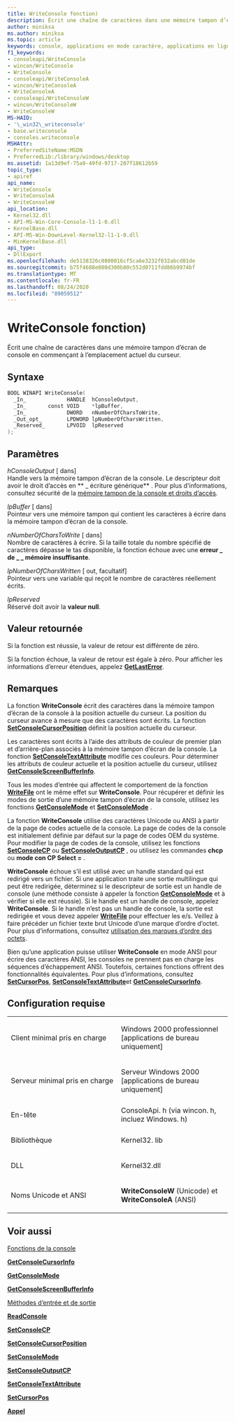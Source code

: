 ```yaml
---
title: WriteConsole fonction)
description: Écrit une chaîne de caractères dans une mémoire tampon d’écran de console en commençant à l’emplacement actuel du curseur.
author: miniksa
ms.author: miniksa
ms.topic: article
keywords: console, applications en mode caractère, applications en ligne de commande, applications Terminal Server, API de console
f1_keywords:
- consoleapi/WriteConsole
- wincon/WriteConsole
- WriteConsole
- consoleapi/WriteConsoleA
- wincon/WriteConsoleA
- WriteConsoleA
- consoleapi/WriteConsoleW
- wincon/WriteConsoleW
- WriteConsoleW
MS-HAID:
- '\_win32\_writeconsole'
- base.writeconsole
- consoles.writeconsole
MSHAttr:
- PreferredSiteName:MSDN
- PreferredLib:/library/windows/desktop
ms.assetid: 1a13d9ef-75a9-49fd-9717-207f18612b59
topic_type:
- apiref
api_name:
- WriteConsole
- WriteConsoleA
- WriteConsoleW
api_location:
- Kernel32.dll
- API-MS-Win-Core-Console-l1-1-0.dll
- KernelBase.dll
- API-MS-Win-DownLevel-Kernel32-l1-1-0.dll
- MinKernelBase.dll
api_type:
- DllExport
ms.openlocfilehash: de5138326c0800016cf5ca6e3232f032abcd01de
ms.sourcegitcommit: b75f4688e080d300b80c552d0711fdd86b9974bf
ms.translationtype: MT
ms.contentlocale: fr-FR
ms.lasthandoff: 08/24/2020
ms.locfileid: "89059512"
---
```

# <a name="writeconsole-function"></a>WriteConsole fonction)


Écrit une chaîne de caractères dans une mémoire tampon d’écran de console en commençant à l’emplacement actuel du curseur.

<a name="syntax"></a>Syntaxe
------

```C
BOOL WINAPI WriteConsole(
  _In_             HANDLE  hConsoleOutput,
  _In_       const VOID    *lpBuffer,
  _In_             DWORD   nNumberOfCharsToWrite,
  _Out_opt_        LPDWORD lpNumberOfCharsWritten,
  _Reserved_       LPVOID  lpReserved
);
```

<a name="parameters"></a>Paramètres
----------

*hConsoleOutput* \[ dans\]  
Handle vers la mémoire tampon d’écran de la console. Le descripteur doit avoir le droit d’accès en ** \_ écriture générique** . Pour plus d’informations, consultez sécurité de la [mémoire tampon de la console et droits d’accès](console-buffer-security-and-access-rights.md).

*lpBuffer* \[ dans\]  
Pointeur vers une mémoire tampon qui contient les caractères à écrire dans la mémoire tampon d’écran de la console.

*nNumberOfCharsToWrite* \[ dans\]  
Nombre de caractères à écrire. Si la taille totale du nombre spécifié de caractères dépasse le tas disponible, la fonction échoue avec une **erreur \_ de \_ \_ mémoire insuffisante**.

*lpNumberOfCharsWritten* \[ out, facultatif\]  
Pointeur vers une variable qui reçoit le nombre de caractères réellement écrits.

*lpReserved*   
Réservé doit avoir la **valeur null**.

<a name="return-value"></a>Valeur retournée
------------

Si la fonction est réussie, la valeur de retour est différente de zéro.

Si la fonction échoue, la valeur de retour est égale à zéro. Pour afficher les informations d’erreur étendues, appelez [**GetLastError**](https://msdn.microsoft.com/library/windows/desktop/ms679360).

<a name="remarks"></a>Remarques
-------

La fonction **WriteConsole** écrit des caractères dans la mémoire tampon d’écran de la console à la position actuelle du curseur. La position du curseur avance à mesure que des caractères sont écrits. La fonction [**SetConsoleCursorPosition**](setconsolecursorposition.md) définit la position actuelle du curseur.

Les caractères sont écrits à l’aide des attributs de couleur de premier plan et d’arrière-plan associés à la mémoire tampon d’écran de la console. La fonction [**SetConsoleTextAttribute**](setconsoletextattribute.md) modifie ces couleurs. Pour déterminer les attributs de couleur actuelle et la position actuelle du curseur, utilisez [**GetConsoleScreenBufferInfo**](getconsolescreenbufferinfo.md).

Tous les modes d’entrée qui affectent le comportement de la fonction [**WriteFile**](https://msdn.microsoft.com/library/windows/desktop/aa365747) ont le même effet sur **WriteConsole**. Pour récupérer et définir les modes de sortie d’une mémoire tampon d’écran de la console, utilisez les fonctions [**GetConsoleMode**](getconsolemode.md) et [**SetConsoleMode**](setconsolemode.md) .

La fonction **WriteConsole** utilise des caractères Unicode ou ANSI à partir de la page de codes actuelle de la console. La page de codes de la console est initialement définie par défaut sur la page de codes OEM du système. Pour modifier la page de codes de la console, utilisez les fonctions [**SetConsoleCP**](setconsolecp.md) ou [**SetConsoleOutputCP**](setconsoleoutputcp.md) , ou utilisez les commandes **chcp** ou **mode con CP Select =** .

**WriteConsole** échoue s’il est utilisé avec un handle standard qui est redirigé vers un fichier. Si une application traite une sortie multilingue qui peut être redirigée, déterminez si le descripteur de sortie est un handle de console (une méthode consiste à appeler la fonction [**GetConsoleMode**](getconsolemode.md) et à vérifier si elle est réussie). Si le handle est un handle de console, appelez **WriteConsole**. Si le handle n’est pas un handle de console, la sortie est redirigée et vous devez appeler [**WriteFile**](https://msdn.microsoft.com/library/windows/desktop/aa365747) pour effectuer les e/s. Veillez à faire précéder un fichier texte brut Unicode d’une marque d’ordre d’octet. Pour plus d’informations, consultez [utilisation des marques d’ordre des octets](https://msdn.microsoft.com/library/windows/desktop/dd374101).

Bien qu’une application puisse utiliser **WriteConsole** en mode ANSI pour écrire des caractères ANSI, les consoles ne prennent pas en charge les séquences d’échappement ANSI. Toutefois, certaines fonctions offrent des fonctionnalités équivalentes. Pour plus d’informations, consultez [**SetCursorPos**](https://msdn.microsoft.com/library/windows/desktop/ms648394(v=vs.85).aspx), [**SetConsoleTextAttribute**](setconsoletextattribute.md)et [**GetConsoleCursorInfo**](getconsolecursorinfo.md).

<a name="requirements"></a>Configuration requise
------------

<table>
<colgroup>
<col width="50%" />
<col width="50%" />
</colgroup>
<tbody>
<tr class="odd">
<td><p>Client minimal pris en charge</p></td>
<td><p>Windows 2000 professionnel [applications de bureau uniquement]</p></td>
</tr>
<tr class="even">
<td><p>Serveur minimal pris en charge</p></td>
<td><p>Serveur Windows 2000 [applications de bureau uniquement]</p></td>
</tr>
<tr class="odd">
<td><p>En-tête</p></td>
<td>ConsoleApi. h (via wincon. h, incluez Windows. h)</td>
</tr>
<tr class="even">
<td><p>Bibliothèque</p></td>
<td>Kernel32. lib</td>
</tr>
<tr class="odd">
<td><p>DLL</p></td>
<td>Kernel32.dll</td>
</tr>
<tr class="even">
<td><p>Noms Unicode et ANSI</p></td>
<td><p><strong>WriteConsoleW</strong> (Unicode) et <strong>WriteConsoleA</strong> (ANSI)</p></td>
</tr>
<tr class="odd">
</tr>
<tr class="even">
</tr>
<tr class="odd">
</tr>
<tr class="even">
</tr>
</tbody>
</table>

## <a name="span-idsee_alsospansee-also"></a><span id="see_also"></span>Voir aussi


[Fonctions de la console](console-functions.md)

[**GetConsoleCursorInfo**](getconsolecursorinfo.md)

[**GetConsoleMode**](getconsolemode.md)

[**GetConsoleScreenBufferInfo**](getconsolescreenbufferinfo.md)

[Méthodes d’entrée et de sortie](input-and-output-methods.md)

[**ReadConsole**](readconsole.md)

[**SetConsoleCP**](setconsolecp.md)

[**SetConsoleCursorPosition**](setconsolecursorposition.md)

[**SetConsoleMode**](setconsolemode.md)

[**SetConsoleOutputCP**](setconsoleoutputcp.md)

[**SetConsoleTextAttribute**](setconsoletextattribute.md)

[**SetCursorPos**](https://msdn.microsoft.com/library/windows/desktop/ms648394(v=vs.85).aspx)

[**Appel**](https://msdn.microsoft.com/library/windows/desktop/aa365747)

 

 




